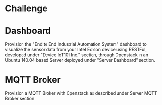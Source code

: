 # Challenge

# Dashboard

Provision the "End to End Industrial Automation System" dashboard to visualize the sensor data from your Intel Edison device using RESTFul, developed under "Device IoT101 Inc." section, through Openstack in an Ubuntu 140.04 based Server deployed under "Server Dashboard" section.

# MQTT Broker

Provision a MQTT Broker with Openstack as described under Server MQTT Broker section


